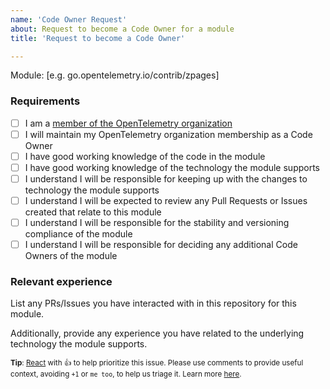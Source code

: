 ```yaml
---
name: 'Code Owner Request'
about: Request to become a Code Owner for a module
title: 'Request to become a Code Owner'

---
```


Module: [e.g. go.opentelemetry.io/contrib/zpages]

### Requirements

- [ ] I am a [member of the OpenTelemetry organization]
- [ ] I will maintain my OpenTelemetry organization membership as a Code Owner
- [ ] I have good working knowledge of the code in the module
- [ ] I have good working knowledge of the technology the module supports
- [ ] I understand I will be responsible for keeping up with the changes to technology the module supports
- [ ] I understand I will be expected to review any Pull Requests or Issues created that relate to this module
- [ ] I understand I will be responsible for the stability and versioning compliance of the module
- [ ] I understand I will be responsible for deciding any additional Code Owners of the module

[member of the OpenTelemetry organization]: https://github.com/open-telemetry/community/blob/main/guides/contributor/membership.md#member

### Relevant experience

List any PRs/Issues you have interacted with in this repository for this module.

Additionally, provide any experience you have related to the underlying technology the module supports.

<sub>**Tip**: [React](https://github.blog/news-insights/product-news/add-reactions-to-pull-requests-issues-and-comments/) with 👍 to help prioritize this issue. Please use comments to provide useful context, avoiding `+1` or `me too`, to help us triage it. Learn more [here](https://opentelemetry.io/community/end-user/issue-participation/).</sub>
